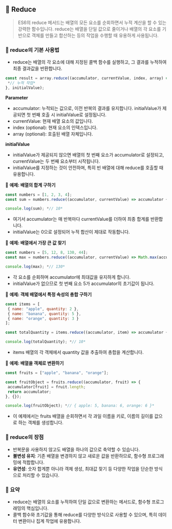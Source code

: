 ## 📍 Reduce

> ES6의 reduce 메서드는 배열의 모든 요소를 순회하면서 누적 계산을 할 수 있는 강력한 함수입니다. reduce는 배열을 단일 값으로 줄이거나 배열의 각 요소를 기반으로 객체를 만들고 합산하는 등의 작업을 수행할 때 유용하게 사용됩니다.



### 📌 reduce의 기본 사용법

- reduce는 배열의 각 요소에 대해 지정된 콜백 함수를 실행하고, 그 결과를 누적하여 최종 결과값을 반환합니다.

```js
const result = array.reduce((accumulator, currentValue, index, array) => {
 *// 누적 작업*
}, initialValue);
```

**Parameter**

- accumulator: 누적되는 값으로, 이전 반복의 결과를 유지합니다. initialValue가 제공되면 첫 번째 호출 시 initialValue로 설정됩니다.
- currentValue: 현재 배열 요소의 값입니다.
- index (optional): 현재 요소의 인덱스입니다.
- array (optional): 호출된 배열 자체입니다.

**initialValue**

- initialValue가 제공되지 않으면 배열의 첫 번째 요소가 accumulator로 설정되고, currentValue는 두 번째 요소부터 시작됩니다.
- initialValue를 지정하는 것이 안전하며, 특히 빈 배열에 대해 reduce를 호출할 때 유용합니다.



🌈 **예제: 배열의 합계 구하기**

```js
const numbers = [1, 2, 3, 4];
const sum = numbers.reduce((accumulator, currentValue) => accumulator + currentValue, 0);

console.log(sum); *// 10*
```

- 여기서 accumulator는 매 반복마다 currentValue를 더하여 최종 합계를 반환합니다.
- initialValue는 0으로 설정되어 누적 합산이 제대로 작동합니다.



🌈 **예제: 배열에서 가장 큰 값 찾기**

```js
const numbers = [5, 12, 8, 130, 44];
const max = numbers.reduce((accumulator, currentValue) => Math.max(accumulator, currentValue));

console.log(max); *// 130*
```

- 각 요소를 순회하며 accumulator에 최대값을 유지하게 합니다.
- initialValue가 없으므로 첫 번째 요소 5가 accumulator의 초기값이 됩니다.



🌈 **예제: 객체 배열에서 특정 속성의 총합 구하기**

```js
const items = [
 { name: "apple", quantity: 2 },
 { name: "banana", quantity: 5 },
 { name: "orange", quantity: 3 }
];

const totalQuantity = items.reduce((accumulator, item) => accumulator + item.quantity, 0);

console.log(totalQuantity); *// 10*
```

- items 배열의 각 객체에서 quantity 값을 추출하여 총합을 계산합니다.

🌈 **예제: 배열을 객체로 변환하기**

```js
const fruits = ["apple", "banana", "orange"];

const fruitObject = fruits.reduce((accumulator, fruit) => {
 accumulator[fruit] = fruit.length;
 return accumulator;
}, {});

console.log(fruitObject); *// { apple: 5, banana: 6, orange: 6 }*
```

- 이 예제에서는 fruits 배열을 순회하면서 각 과일 이름을 키로, 이름의 길이를 값으로 하는 객체를 생성합니다.



### 📌 reduce의 장점

- 반복문을 사용하지 않고도 배열을 하나의 값으로 축약할 수 있습니다.
- **불변성 유지**: 기존 배열을 변경하지 않고 새로운 값을 반환하므로, 함수형 프로그래밍에 적합합니다.
- **유연성**: 숫자 합계뿐 아니라 객체 생성, 최대값 찾기 등 다양한 작업을 단순한 방식으로 처리할 수 있습니다.



### 💬 요약

- reduce는 배열의 요소를 누적하여 단일 값으로 변환하는 메서드로, 함수형 프로그래밍의 핵심입니다.
- 콜백 함수와 초기값을 통해 reduce를 다양한 방식으로 사용할 수 있으며, 특히 데이터 변환이나 집계 작업에 유용합니다.